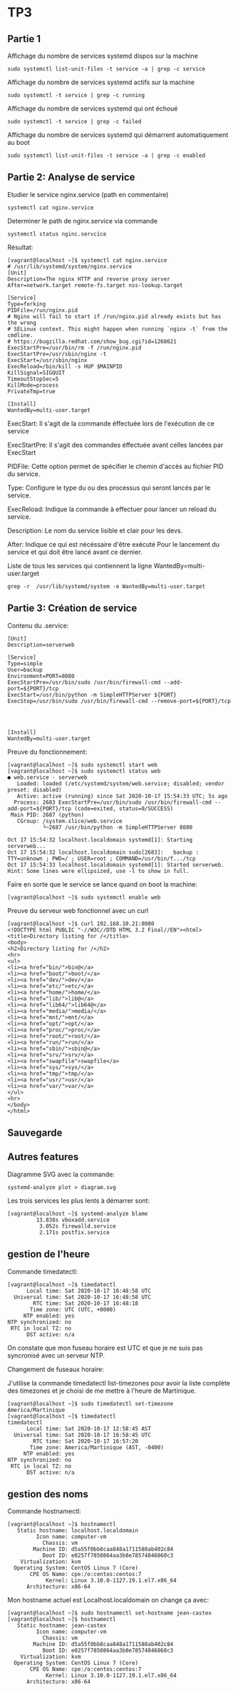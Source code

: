 # TP3
## Partie 1

Affichage du nombre de services systemd dispos sur la machine
```
sudo systemctl list-unit-files -t service -a | grep -c service
```
Affichage du nombre de services systemd actifs sur la machine
```
sudo systemctl -t service | grep -c running
```
Affichage du nombre de services systemd qui ont échoué
```
sudo systemctl -t service | grep -c failed
```
Affichage du nombre de services systemd qui démarrent automatiquement au boot
```
sudo systemctl list-unit-files -t service -a | grep -c enabled
```

## Partie 2: Analyse de service

Etudier le service nginx.service (path en commentaire)
```
systemctl cat nginx.service
```
Determiner le path de nginx.service via commande
```
systemctl status nginc.servcice
```
Résultat:
```
[vagrant@localhost ~]$ systemctl cat nginx.service
# /usr/lib/systemd/system/nginx.service
[Unit]
Description=The nginx HTTP and reverse proxy server
After=network.target remote-fs.target nss-lookup.target

[Service]
Type=forking
PIDFile=/run/nginx.pid
# Nginx will fail to start if /run/nginx.pid already exists but has the wrong
# SELinux context. This might happen when running `nginx -t` from the cmdline.
# https://bugzilla.redhat.com/show_bug.cgi?id=1268621
ExecStartPre=/usr/bin/rm -f /run/nginx.pid
ExecStartPre=/usr/sbin/nginx -t
ExecStart=/usr/sbin/nginx
ExecReload=/bin/kill -s HUP $MAINPID
KillSignal=SIGQUIT
TimeoutStopSec=5
KillMode=process
PrivateTmp=true

[Install]
WantedBy=multi-user.target

```

ExecStart: Il s'agit de la commande éffectuée lors de l'exécution de ce service

ExecStartPre: Il s'agit des commandes éffectuée avant celles lancées par ExecStart

PIDFile: Cette option permet de spécifier le chemin d'accès au fichier PID du service.

Type: Configure le type du ou des processus qui seront lancés par le service.

ExecReload: Indique la commande à effectuer pour lancer un reload du service.

Description: Le nom du service lisible et clair pour les devs.

After: Indique ce qui est nécéssaire d'être exécuté Pour le lancement du service et qui doit être lancé avant ce dernier.

Liste de tous les services qui contiennent la ligne WantedBy=multi-user.target
```
grep -r  /usr/lib/systemd/system -e WantedBy=multi-user.target
```
## Partie 3: Création de service

Contenu du .service:
```
[Unit]
Description=serverweb

[Service]
Type=simple
User=backup
Environment=PORT=8080
ExecStartPre=/usr/bin/sudo /usr/bin/firewall-cmd --add-port=${PORT}/tcp
ExecStart=/usr/bin/python -m SimpleHTTPServer ${PORT}
ExecStop=/usr/bin/sudo /usr/bin/firewall-cmd --remove-port=${PORT}/tcp




[Install]
WantedBy=multi-user.target
```          
Preuve du fonctionnement:
```  
[vagrant@localhost ~]$ sudo systemctl start web
[vagrant@localhost ~]$ sudo systemctl status web
● web.service - serverweb
   Loaded: loaded (/etc/systemd/system/web.service; disabled; vendor preset: disabled)
   Active: active (running) since Sat 2020-10-17 15:54:33 UTC; 5s ago
  Process: 2683 ExecStartPre=/usr/bin/sudo /usr/bin/firewall-cmd --add-port=${PORT}/tcp (code=exited, status=0/SUCCESS)
 Main PID: 2687 (python)
   CGroup: /system.slice/web.service
           └─2687 /usr/bin/python -m SimpleHTTPServer 8080

Oct 17 15:54:32 localhost.localdomain systemd[1]: Starting serverweb...
Oct 17 15:54:32 localhost.localdomain sudo[2683]:   backup : TTY=unknown ; PWD=/ ; USER=root ; COMMAND=/usr/bin/f.../tcp
Oct 17 15:54:33 localhost.localdomain systemd[1]: Started serverweb.
Hint: Some lines were ellipsized, use -l to show in full.
```  
Faire en sorte que le service se lance quand on boot la machine:
``` 
[vagrant@localhost ~]$ sudo systemctl enable web
``` 
Preuve du serveur web fonctionnel avec un curl
```
[vagrant@localhost ~]$ curl 192.168.10.21:8080
<!DOCTYPE html PUBLIC "-//W3C//DTD HTML 3.2 Final//EN"><html>
<title>Directory listing for /</title>
<body>
<h2>Directory listing for /</h2>
<hr>
<ul>
<li><a href="bin/">bin@</a>
<li><a href="boot/">boot/</a>
<li><a href="dev/">dev/</a>
<li><a href="etc/">etc/</a>
<li><a href="home/">home/</a>
<li><a href="lib/">lib@</a>
<li><a href="lib64/">lib64@</a>
<li><a href="media/">media/</a>
<li><a href="mnt/">mnt/</a>
<li><a href="opt/">opt/</a>
<li><a href="proc/">proc/</a>
<li><a href="root/">root/</a>
<li><a href="run/">run/</a>
<li><a href="sbin/">sbin@</a>
<li><a href="srv/">srv/</a>
<li><a href="swapfile">swapfile</a>
<li><a href="sys/">sys/</a>
<li><a href="tmp/">tmp/</a>
<li><a href="usr/">usr/</a>
<li><a href="var/">var/</a>
</ul>
<hr>
</body>
</html>
```
## Sauvegarde

## Autres features

Diagramme SVG avec la commande:
```
systemd-analyze plot > diagram.svg
```
Les trois services les plus lents à démarrer sont:

```
[vagrant@localhost ~]$ systemd-analyze blame
         13.838s vboxadd.service
          3.052s firewalld.service
          2.171s postfix.service
```

## gestion de l'heure

Commande timedatectl:
```
[vagrant@localhost ~]$ timedatectl
      Local time: Sat 2020-10-17 16:48:58 UTC
  Universal time: Sat 2020-10-17 16:48:58 UTC
        RTC time: Sat 2020-10-17 16:48:18
       Time zone: UTC (UTC, +0000)
     NTP enabled: yes
NTP synchronized: no
 RTC in local TZ: no
      DST active: n/a
```
On constate que mon fuseau horaire est UTC et que je ne suis pas syncronisé avec un serveur NTP.

Changement de fuseaux horaire:

J'utilise la commande timedatectl list-timezones pour avoir la liste complète des timezones et je choisi de me mettre à l'heure de Martinique.
```
[vagrant@localhost ~]$ sudo timedatectl set-timezone America/Martinique
[vagrant@localhost ~]$ timedatectl
timedatectl
      Local time: Sat 2020-10-17 12:58:45 AST
  Universal time: Sat 2020-10-17 16:58:45 UTC
        RTC time: Sat 2020-10-17 16:57:20
       Time zone: America/Martinique (AST, -0400)
     NTP enabled: yes
NTP synchronized: no
 RTC in local TZ: no
      DST active: n/a
```
## gestion des noms

Commande hostnamectl:
```
[vagrant@localhost ~]$ hostnamectl
   Static hostname: localhost.localdomain
         Icon name: computer-vm
           Chassis: vm
        Machine ID: d5a55f0bb8caa848a1711588ab402c84
           Boot ID: e0257f7850864aa3b8e78574846860c3
    Virtualization: kvm
  Operating System: CentOS Linux 7 (Core)
       CPE OS Name: cpe:/o:centos:centos:7
            Kernel: Linux 3.10.0-1127.19.1.el7.x86_64
      Architecture: x86-64
```
Mon hostname actuel est Localhost.localdomain on change ça avec:
```
[vagrant@localhost ~]$ sudo hostnamectl set-hostname jean-castex
[vagrant@localhost ~]$ hostnamectl
   Static hostname: jean-castex
         Icon name: computer-vm
           Chassis: vm
        Machine ID: d5a55f0bb8caa848a1711588ab402c84
           Boot ID: e0257f7850864aa3b8e78574846860c3
    Virtualization: kvm
  Operating System: CentOS Linux 7 (Core)
       CPE OS Name: cpe:/o:centos:centos:7
            Kernel: Linux 3.10.0-1127.19.1.el7.x86_64
      Architecture: x86-64
```


